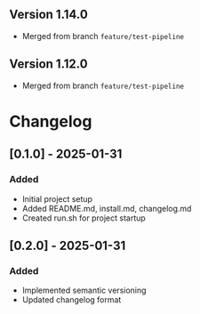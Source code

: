 ## Version 1.14.0
- Merged from branch `feature/test-pipeline`

## Version 1.12.0
- Merged from branch `feature/test-pipeline`

# Changelog

## [0.1.0] - 2025-01-31
### Added
- Initial project setup
- Added README.md, install.md, changelog.md
- Created run.sh for project startup

## [0.2.0] - 2025-01-31
### Added
- Implemented semantic versioning
- Updated changelog format

